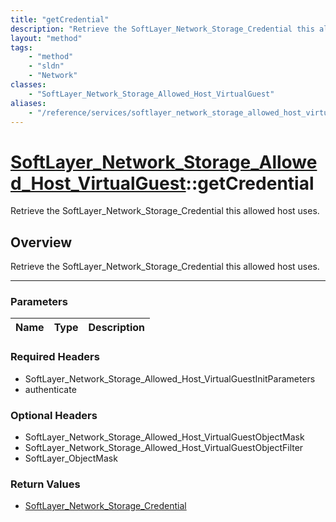 ```yaml
---
title: "getCredential"
description: "Retrieve the SoftLayer_Network_Storage_Credential this allowed host uses."
layout: "method"
tags:
    - "method"
    - "sldn"
    - "Network"
classes:
    - "SoftLayer_Network_Storage_Allowed_Host_VirtualGuest"
aliases:
    - "/reference/services/softlayer_network_storage_allowed_host_virtualguest/getCredential"
---
```

# [SoftLayer_Network_Storage_Allowed_Host_VirtualGuest](/reference/services/SoftLayer_Network_Storage_Allowed_Host_VirtualGuest)::getCredential


Retrieve the SoftLayer_Network_Storage_Credential this allowed host uses.


## Overview 
Retrieve the SoftLayer_Network_Storage_Credential this allowed host uses.

-----

### Parameters 
|Name | Type | Description |
| --- | --- | --- |


### Required Headers
* SoftLayer_Network_Storage_Allowed_Host_VirtualGuestInitParameters
* authenticate


### Optional Headers
* SoftLayer_Network_Storage_Allowed_Host_VirtualGuestObjectMask
* SoftLayer_Network_Storage_Allowed_Host_VirtualGuestObjectFilter
* SoftLayer_ObjectMask

### Return Values
* <a href='/reference/datatypes/SoftLayer_Network_Storage_Credential'>SoftLayer_Network_Storage_Credential </a>




